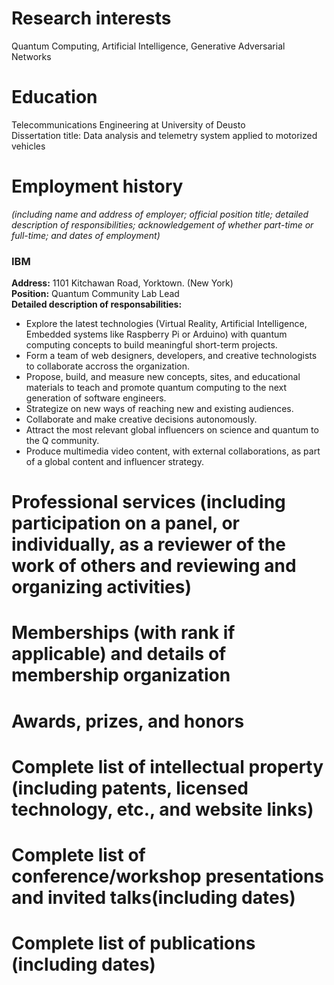 # Research interests
Quantum Computing, Artificial Intelligence, Generative Adversarial Networks

# Education
Telecommunications Engineering at University of Deusto  
Dissertation title: Data analysis and telemetry system applied to motorized vehicles  

# Employment history  
*(including name and address of employer; official position title; detailed description of responsibilities; acknowledgement of whether part-time or full-time; and dates of employment)*
### IBM  
**Address:** 1101 Kitchawan Road, Yorktown. (New York)  
**Position:** Quantum Community Lab Lead  
**Detailed description of responsabilities:**  
* Explore the latest technologies (Virtual Reality, Artificial Intelligence, Embedded systems like Raspberry Pi or Arduino) with quantum computing concepts to build meaningful short-term projects.  
* Form a team of web designers, developers, and creative technologists to collaborate accross the organization.  
* Propose, build, and measure new concepts, sites, and educational materials to teach and promote quantum computing to the next generation of software engineers.  
* Strategize on new ways of reaching new and existing audiences.  
* Collaborate and make creative decisions autonomously.  
* Attract the most relevant global influencers on science and quantum to the Q community.  
* Produce multimedia video content, with external collaborations, as part of a global content and influencer strategy.  





# Professional services (including participation on a panel, or individually, as a reviewer of the work of others and reviewing and organizing activities)

# Memberships (with rank if applicable) and details of membership organization

# Awards, prizes, and honors

# Complete list of intellectual property (including patents, licensed technology, etc., and website links) 

# Complete list of conference/workshop presentations and invited talks(including dates)

# Complete list of publications (including dates)

